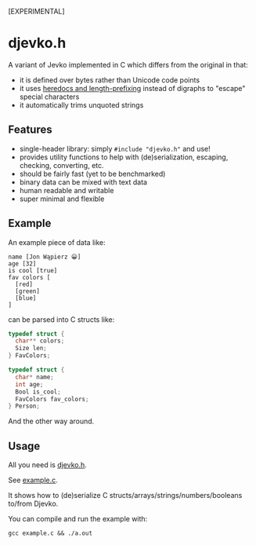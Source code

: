 [EXPERIMENTAL]

# djevko.h

A variant of Jevko implemented in C which differs from the original in that:

* it is defined over bytes rather than Unicode code points
* it uses [heredocs and length-prefixing](HEREDOCS.md) instead of digraphs to "escape" special characters
* it automatically trims unquoted strings

## Features

* single-header library: simply `#include "djevko.h"` and use!
* provides utility functions to help with (de)serialization, escaping, checking, converting, etc.
* should be fairly fast (yet to be benchmarked)
* binary data can be mixed with text data
* human readable and writable
* super minimal and flexible

## Example

An example piece of data like:

```
name [Jon Wąpierz 😀]
age [32]
is cool [true]
fav colors [
  [red]
  [green]
  [blue]
]
```

can be parsed into C structs like:

```c
typedef struct {
  char** colors;
  Size len;
} FavColors;

typedef struct {
  char* name;
  int age;
  Bool is_cool;
  FavColors fav_colors;
} Person;
```

And the other way around.

## Usage

All you need is [djevko.h](djevko.h).

See [example.c](example.c).

It shows how to (de)serialize C structs/arrays/strings/numbers/booleans to/from Djevko.

You can compile and run the example with:

```
gcc example.c && ./a.out 
```
